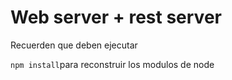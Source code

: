 # Web server + rest server

Recuerden que deben ejecutar

```npm install```para reconstruir los modulos de node

